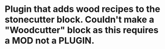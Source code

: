 # Plugin that adds wood recipes to the stonecutter block. Couldn't make a "Woodcutter" block as this requires a MOD not a PLUGIN.
